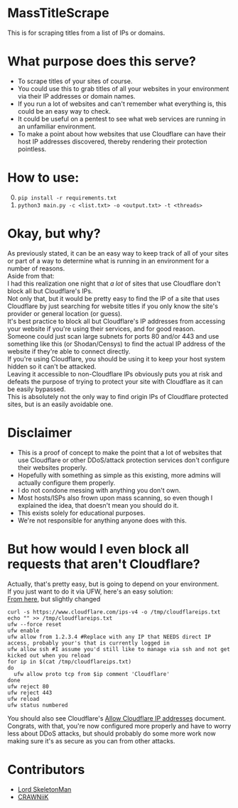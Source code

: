 # MassTitleScrape
This is for scraping titles from a list of IPs or domains.  

# What purpose does this serve?
* To scrape titles of your sites of course.  
* You could use this to grab titles of all your websites in your environment via their IP addresses or domain names.  
* If you run a lot of websites and can't remember what everything is, this could be an easy way to check.  
* It could be useful on a pentest to see what web services are running in an unfamiliar environment.  
* To make a point about how websites that use Cloudflare can have their host IP addresses discovered, thereby rendering their protection pointless.  

# How to use:
0) `pip install -r requirements.txt`
1) `python3 main.py -c <list.txt> -o <output.txt> -t <threads>`

# Okay, but why?
As previously stated, it can be an easy way to keep track of all of your sites or part of a way to determine what is running in an environment for a number of reasons.  
Aside from that:  
I had this realization one night that *a lot* of sites that use Cloudflare don't block all but Cloudflare's IPs.  
Not only that, but it would be pretty easy to find the IP of a site that uses Cloudflare by just searching for website titles if you only know the site's provider or general location (or guess).  
It's best practice to block all but Cloudflare's IP addresses from accessing your website if you're using their services, and for good reason.  
Someone could just scan large subnets for ports 80 and/or 443 and use something like this (or Shodan/Censys) to find the actual IP address of the website if they're able to connect directly.  
If you're using Cloudflare, you should be using it to keep your host system hidden so it can't be attacked.  
Leaving it accessible to non-Cloudflare IPs obviously puts you at risk and defeats the purpose of trying to protect your site with Cloudflare as it can be easily bypassed.  
This is absolutely not the only way to find origin IPs of Cloudflare protected sites, but is an easily avoidable one.  

# Disclaimer
* This is a proof of concept to make the point that a lot of websites that use Cloudflare or other DDoS/attack protection services don't configure their websites properly.  
* Hopefully with something as simple as this existing, more admins will actually configure them properly.  
* I do not condone messing with anything you don't own.  
* Most hosts/ISPs also frown upon mass scanning, so even though I explained the idea, that doesn't mean you should do it.  
* This exists solely for educational purposes.  
* We're not responsible for anything anyone does with this.  

# But how would I even block all requests that aren't Cloudflare?
Actually, that's pretty easy, but is going to depend on your environment.  
If you just want to do it via UFW, here's an easy solution:  
[From here](https://www.stavros.io/posts/block-non-cloudflare-ips-with-ufw/), but slightly changed
```
curl -s https://www.cloudflare.com/ips-v4 -o /tmp/cloudflareips.txt
echo "" >> /tmp/cloudflareips.txt
ufw --force reset
ufw enable
ufw allow from 1.2.3.4 #Replace with any IP that NEEDS direct IP access, probably your's that is currently logged in
ufw allow ssh #I assume you'd still like to manage via ssh and not get kicked out when you reload
for ip in $(cat /tmp/cloudflareips.txt)
do
  ufw allow proto tcp from $ip comment 'Cloudflare'
done
ufw reject 80
ufw reject 443
ufw reload
ufw status numbered
```
You should also see Cloudflare's [Allow Cloudflare IP addresses](https://developers.cloudflare.com/fundamentals/setup/allow-cloudflare-ip-addresses/) document.  
Congrats, with that, you're now configured more properly and have to worry less about DDoS attacks, but should probably do some more work now making sure it's as secure as you can from other attacks.  

# Contributors
* [Lord SkeletonMan](https://github.com/SkeletonMan03)
* [CRAWNiiK](https://github.com/CRAWNiiK)

